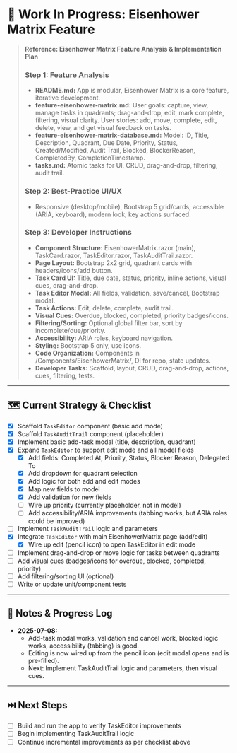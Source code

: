 # 🚧 Work In Progress: Eisenhower Matrix Feature

> **Reference: Eisenhower Matrix Feature Analysis & Implementation Plan**
>
> ### Step 1: Feature Analysis
> - **README.md:** App is modular, Eisenhower Matrix is a core feature, iterative development.
> - **feature-eisenhower-matrix.md:** User goals: capture, view, manage tasks in quadrants; drag-and-drop, edit, mark complete, filtering, visual clarity. User stories: add, move, complete, edit, delete, view, and get visual feedback on tasks.
> - **feature-eisenhower-matrix-database.md:** Model: ID, Title, Description, Quadrant, Due Date, Priority, Status, Created/Modified, Audit Trail, Blocked, BlockerReason, CompletedBy, CompletionTimestamp.
> - **tasks.md:** Atomic tasks for UI, CRUD, drag-and-drop, filtering, audit trail.
>
> ### Step 2: Best-Practice UI/UX
> - Responsive (desktop/mobile), Bootstrap 5 grid/cards, accessible (ARIA, keyboard), modern look, key actions surfaced.
>
> ### Step 3: Developer Instructions
> - **Component Structure:** EisenhowerMatrix.razor (main), TaskCard.razor, TaskEditor.razor, TaskAuditTrail.razor.
> - **Page Layout:** Bootstrap 2x2 grid, quadrant cards with headers/icons/add button.
> - **Task Card UI:** Title, due date, status, priority, inline actions, visual cues, drag-and-drop.
> - **Task Editor Modal:** All fields, validation, save/cancel, Bootstrap modal.
> - **Task Actions:** Edit, delete, complete, audit trail.
> - **Visual Cues:** Overdue, blocked, completed, priority badges/icons.
> - **Filtering/Sorting:** Optional global filter bar, sort by incomplete/due/priority.
> - **Accessibility:** ARIA roles, keyboard navigation.
> - **Styling:** Bootstrap 5 only, use icons.
> - **Code Organization:** Components in /Components/EisenhowerMatrix/, DI for repo, state updates.
> - **Developer Tasks:** Scaffold, layout, CRUD, drag-and-drop, actions, cues, filtering, tests.

---

## 🗺️ Current Strategy & Checklist

- [x] Scaffold `TaskEditor` component (basic add mode)
- [x] Scaffold `TaskAuditTrail` component (placeholder)
- [x] Implement basic add-task modal (title, description, quadrant)
- [x] Expand `TaskEditor` to support edit mode and all model fields
  - [x] Add fields: Completed At, Priority, Status, Blocker Reason, Delegated To
  - [x] Add dropdown for quadrant selection
  - [x] Add logic for both add and edit modes
  - [x] Map new fields to model
  - [x] Add validation for new fields
  - [ ] Wire up priority (currently placeholder, not in model)
  - [ ] Add accessibility/ARIA improvements (tabbing works, but ARIA roles could be improved)
- [ ] Implement `TaskAuditTrail` logic and parameters
- [x] Integrate `TaskEditor` with main EisenhowerMatrix page (add/edit)
  - [x] Wire up edit (pencil icon) to open TaskEditor in edit mode
- [ ] Implement drag-and-drop or move logic for tasks between quadrants
- [ ] Add visual cues (badges/icons for overdue, blocked, completed, priority)
- [ ] Add filtering/sorting UI (optional)
- [ ] Write or update unit/component tests

---

## 📝 Notes & Progress Log

- **2025-07-08:**
  - Add-task modal works, validation and cancel work, blocked logic works, accessibility (tabbing) is good.
  - Editing is now wired up from the pencil icon (edit modal opens and is pre-filled).
  - Next: Implement TaskAuditTrail logic and parameters, then visual cues.

---

## ⏭️ Next Steps

- [ ] Build and run the app to verify TaskEditor improvements
- [ ] Begin implementing TaskAuditTrail logic
- [ ] Continue incremental improvements as per checklist above
